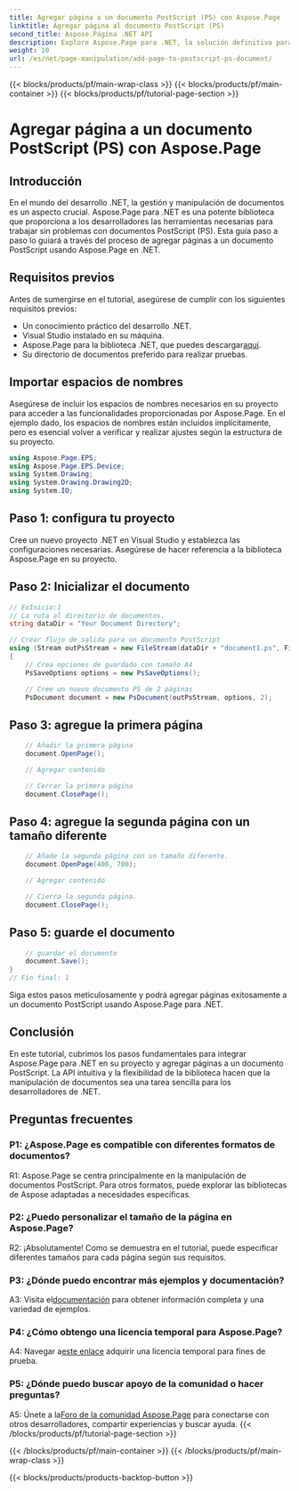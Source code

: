 ```yaml
---
title: Agregar página a un documento PostScript (PS) con Aspose.Page
linktitle: Agregar página al documento PostScript (PS)
second_title: Aspose.Página .NET API
description: Explore Aspose.Page para .NET, la solución definitiva para una manipulación perfecta de documentos PostScript en sus proyectos .NET.
weight: 10
url: /es/net/page-manipulation/add-page-to-postscript-ps-document/
---
```


{{< blocks/products/pf/main-wrap-class >}}
{{< blocks/products/pf/main-container >}}
{{< blocks/products/pf/tutorial-page-section >}}

# Agregar página a un documento PostScript (PS) con Aspose.Page

## Introducción

En el mundo del desarrollo .NET, la gestión y manipulación de documentos es un aspecto crucial. Aspose.Page para .NET es una potente biblioteca que proporciona a los desarrolladores las herramientas necesarias para trabajar sin problemas con documentos PostScript (PS). Esta guía paso a paso lo guiará a través del proceso de agregar páginas a un documento PostScript usando Aspose.Page en .NET.

## Requisitos previos

Antes de sumergirse en el tutorial, asegúrese de cumplir con los siguientes requisitos previos:

- Un conocimiento práctico del desarrollo .NET.
- Visual Studio instalado en su máquina.
-  Aspose.Page para la biblioteca .NET, que puedes descargar[aquí](https://releases.aspose.com/page/net/).
- Su directorio de documentos preferido para realizar pruebas.

## Importar espacios de nombres

Asegúrese de incluir los espacios de nombres necesarios en su proyecto para acceder a las funcionalidades proporcionadas por Aspose.Page. En el ejemplo dado, los espacios de nombres están incluidos implícitamente, pero es esencial volver a verificar y realizar ajustes según la estructura de su proyecto.

```csharp
using Aspose.Page.EPS;
using Aspose.Page.EPS.Device;
using System.Drawing;
using System.Drawing.Drawing2D;
using System.IO;
```

## Paso 1: configura tu proyecto

Cree un nuevo proyecto .NET en Visual Studio y establezca las configuraciones necesarias. Asegúrese de hacer referencia a la biblioteca Aspose.Page en su proyecto.

## Paso 2: Inicializar el documento

```csharp
// ExInicio:1
// La ruta al directorio de documentos.
string dataDir = "Your Document Directory";

// Crear flujo de salida para un documento PostScript
using (Stream outPsStream = new FileStream(dataDir + "document1.ps", FileMode.Create))
{
    // Crea opciones de guardado con tamaño A4
    PsSaveOptions options = new PsSaveOptions();

    // Cree un nuevo documento PS de 2 páginas
    PsDocument document = new PsDocument(outPsStream, options, 2);
```

## Paso 3: agregue la primera página

```csharp
    // Añadir la primera página
    document.OpenPage();

    // Agregar contenido

    // Cerrar la primera página
    document.ClosePage();
```

## Paso 4: agregue la segunda página con un tamaño diferente

```csharp
    // Añade la segunda página con un tamaño diferente.
    document.OpenPage(400, 700);

    // Agregar contenido

    // Cierra la segunda página.
    document.ClosePage();
```

## Paso 5: guarde el documento

```csharp
    // guardar el documento
    document.Save();
}
// Fin final: 1
```

Siga estos pasos meticulosamente y podrá agregar páginas exitosamente a un documento PostScript usando Aspose.Page para .NET.

## Conclusión

En este tutorial, cubrimos los pasos fundamentales para integrar Aspose.Page para .NET en su proyecto y agregar páginas a un documento PostScript. La API intuitiva y la flexibilidad de la biblioteca hacen que la manipulación de documentos sea una tarea sencilla para los desarrolladores de .NET.

## Preguntas frecuentes

### P1: ¿Aspose.Page es compatible con diferentes formatos de documentos?

R1: Aspose.Page se centra principalmente en la manipulación de documentos PostScript. Para otros formatos, puede explorar las bibliotecas de Aspose adaptadas a necesidades específicas.

### P2: ¿Puedo personalizar el tamaño de la página en Aspose.Page?

R2: ¡Absolutamente! Como se demuestra en el tutorial, puede especificar diferentes tamaños para cada página según sus requisitos.

### P3: ¿Dónde puedo encontrar más ejemplos y documentación?

 A3: Visita el[documentación](https://reference.aspose.com/page/net/) para obtener información completa y una variedad de ejemplos.

### P4: ¿Cómo obtengo una licencia temporal para Aspose.Page?

 A4: Navegar a[este enlace](https://purchase.aspose.com/temporary-license/) adquirir una licencia temporal para fines de prueba.

### P5: ¿Dónde puedo buscar apoyo de la comunidad o hacer preguntas?

 A5: Únete a la[Foro de la comunidad Aspose.Page](https://forum.aspose.com/c/page/39) para conectarse con otros desarrolladores, compartir experiencias y buscar ayuda.
{{< /blocks/products/pf/tutorial-page-section >}}

{{< /blocks/products/pf/main-container >}}
{{< /blocks/products/pf/main-wrap-class >}}

{{< blocks/products/products-backtop-button >}}
